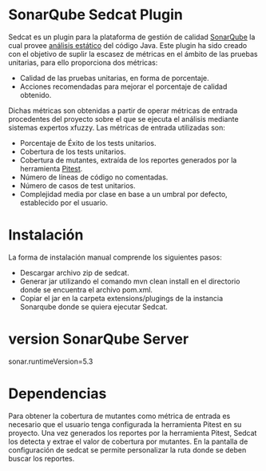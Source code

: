 # SonarQube Sedcat Plugin #

Sedcat es un plugin para la plataforma de gestión de calidad [SonarQube](http://www.sonarqube.org/) la cual provee [análisis estático](https://en.wikipedia.org/wiki/Static_program_analysis) del código Java. Este plugin ha sido creado con el objetivo de suplir 
la escasez de métricas en el ámbito de las pruebas unitarias, para ello proporciona dos métricas: 

* Calidad de las pruebas unitarias, en forma de porcentaje.
* Acciones recomendadas para mejorar el porcentaje de calidad obtenido. 

Dichas métricas son obtenidas a partir de operar métricas de entrada procedentes del proyecto sobre el que se ejecuta el análisis mediante sistemas expertos xfuzzy. Las métricas de entrada utilizadas son:

* Porcentaje de Éxito de los tests unitarios.
* Cobertura de los tests unitarios.
* Cobertura de mutantes, extraída de los reportes generados por la herramienta [Pitest](http://pitest.org/).
* Número de líneas de código no comentadas.
* Número de casos de test unitarios.
* Complejidad media por clase en base a un umbral por defecto, establecido por el usuario. 

# Instalación

La forma de instalación manual comprende los siguientes pasos:

* Descargar archivo zip de sedcat.
* Generar jar utilizando el comando mvn clean install en el directorio donde se encuentra el archivo pom.xml.
* Copiar el jar en la carpeta extensions/plugings de la instancia Sonarqube donde se quiera ejecutar Sedcat. 


# version SonarQube Server

sonar.runtimeVersion=5.3

# Dependencias

Para obtener la cobertura de mutantes como métrica de entrada es necesario que el usuario tenga configurada la herramienta
Pitest en su proyecto. Una vez generados los reportes por la herramienta Pitest, Sedcat los detecta y extrae el valor de cobertura 
por mutantes. En la pantalla de configuración de sedcat se permite personalizar la ruta donde se deben buscar los reportes.